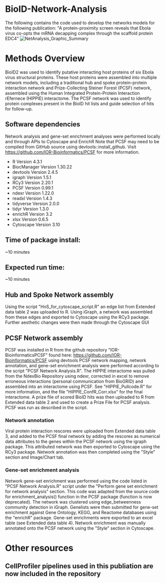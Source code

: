 # BioID-Network-Analysis
The following contains the code used to develop the networks models for the following publication: "A protein-proximity screen reveals that Ebola virus co-opts the mRNA decapping complex through the scaffold protein EDC4"
![NetAnalysis_Graphic_Summary](https://github.com/cjdonahue14/BioID-Network-Analysis/assets/46386331/d9455e42-8eeb-412d-a788-62941235bb11)
# Methods Overview
BioID2 was used to identify putative interacting host proteins of six Ebola virus structural proteins. These host proteins were assembled into multiple network models, including a traditional hub and spoke protein-protein interaction network and Prize-Collecting Steiner Forest (PCSF) network, assembled using the Human Integrated Protein-Protein Interaction rEfernece (HIPPIE) interactome. The PCSF network was used to identify protein complexes present in the BioID hit lists and guide selection of hits for follow-up.
## Software dependencies
Network analysis and gene-set enrichment analyses were performed locally and through APIs to Cytoscape and EnrichR
Note that PCSF may need to be compiled from GitHub source using devtools::install_github. Visit https://github.com/IOR-Bioinformatics/PCSF for more information. 
- R Version 4.3.1
- BiocManager Version 1.30.22
- devtools Version 2.4.5
- igraph Version 1.5.1
- RCy3 Version 2.20.1
- PCSF Version 0.99.1
- ndexr Version 1.22.0
- readxl Version 1.4.3
- tidyverse Version 2.0.0
- tidyr Version 1.3.0
- enrichR Version 3.2
- xlsx Version 0.6.5
- Cytoscape Version 3.10
## Time of package install:
~10 minutes
## Expected run time:
~10 minutes
## Hub and Spoke Network assembly
Using the script "HnS_for_cytoscape_script.R" an edge list from Extended data table 2 was uploaded to R. Using iGraph, a network was assembled from these edges and exported to Cytoscape using the RCy3 package. Further aesthetic changes were then made through the Cytoscape GUI
## PCSF Network assembly
PCSF was installed in R from the github repository "IOR-BioinformaticsPCSF" found here: https://github.com/IOR-Bioinformatics/PCSF using devtools
PCSF network mapping, network annotation, and gene-set enrichment analysis were performed according to the script "PCSF Network Analysis.R". The HIPPIE interactome was pulled from the NdexBio Repository using ndexr, corrected in excel to remove erroneous interactions (personal communication from BioGRID) and assembled into an interactome using PCSF. See "HIPPIE_Pullcode.R" for more information, and the file "HIPPIE_ConfR_Corr.xlsx" for the final interactome. A prize file of scored BioID hits was then uploaded to R from Extended data table 2 and used to create a Prize File for PCSF analysis. PCSF was run as described in the script. 
### Network annotation
Viral protein interaction rescores were uploaded from Extended data table 3, and added to the PCSF final network by adding the rescores as numerical data attributes to the genes within the PCSF network using the igraph package. This attributed network was then exported to Cytoscape using the RCy3 package. Network annotation was then completed using the "Style" section and Image/Chart tab.
### Gene-set enrichment analysis
Network gene-set enrichment was performed using the code listed in "PCSF Network Analysis.R" script under the "Perform gene set enrichment for network analysis" section. This code was adapted from the source code for enrichment_analysis() function in the PCSF package (function is now deprecated). The network was clustered using edge_betweenness community detection in iGraph. Genelists were then submitted for gene-set enrichment against Gene Ontology, KEGG, and Reactome databases using the "enrichR" package. Gene-set enrichments were exported to an excel table (see Extended data table 4). Network enrichment was manually annotated onto the PCSF network using the "Style" section in Cytoscape.  
# Other resources
## CellProfiler pipelines used in this publiation are now included in the repository

